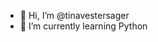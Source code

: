 - 👋 Hi, I’m @tinavestersager
- 🌱 I’m currently learning Python


<!---
tinavestersager/tinavestersager is a ✨ special ✨ repository because its `README.md` (this file) appears on your GitHub profile.
You can click the Preview link to take a look at your changes.
--->
